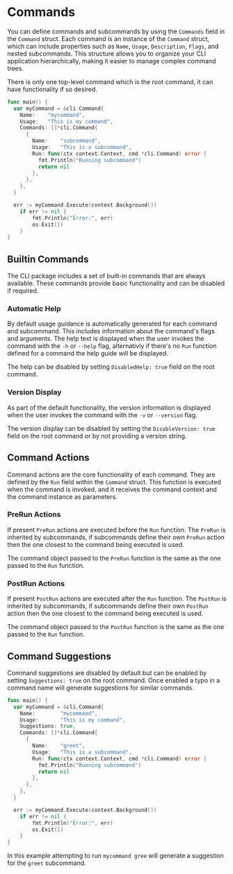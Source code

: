 # Commands

You can define commands and subcommands by using the `Commands` field in the `Command` struct. Each command is an instance of the `Command` struct, which can include properties such as `Name`, `Usage`, `Description`, `Flags`, and nested subcommands. This structure allows you to organize your CLI application hierarchically, making it easier to manage complex command trees.

There is only one top-level command which is the root command, it can have functionality if so desired.

```go
func main() {
  var myCommand = &cli.Command{
    Name:    "mycommand",
    Usage:   "This is my command",
    Commands: []*cli.Command{
      {
        Name:    "subcommand",
        Usage:   "This is a subcommand",
        Run: func(ctx context.Context, cmd *cli.Command) error {
          fmt.Println("Running subcommand")
          return nil
        },
      },
    },
  }

  err := myCommand.Execute(context.Background())
	if err != nil {
		fmt.Println("Error:", err)
		os.Exit(1)
	}
}
```

## Builtin Commands

The CLI package includes a set of built-in commands that are always available. These commands provide basic functionality and can be disabled if required.

### Automatic Help

By default usage guidance is automatically generated for each command and subcommand. This includes information about the command's flags and arguments. The help text is displayed when the user invokes the command with the `-h` or `--help` flag, alternativly if there's no `Run` function defined for a command the help guide will be displayed.

The help can be disabled by setting `DisabledHelp: true` field on the root command.

### Version Display

As part of the default functionality, the version information is displayed when the user invokes the command with the `-v` or `--version` flag.

The version display can be disabled by setting the `DisableVersion: true` field on the root command or by not providing a version string.

## Command Actions

Command actions are the core functionality of each command. They are defined by the `Run` field within the `Command` struct. This function is executed when the command is invoked, and it receives the command context and the command instance as parameters.

### PreRun Actions

If present `PreRun` actions are executed before the `Run` function. The `PreRun` is inherited by subcommands, if subcommands define their own `PreRun` action then the one closest to the command being executed is used.

The command object passed to the `PreRun` function is the same as the one passed to the `Run` function.

### PostRun Actions

If present `PostRun` actions are executed after the `Run` function. The `PostRun` is inherited by subcommands, if subcommands define their own `PostRun` action then the one closest to the command being executed is used.

The command object passed to the `PostRun` function is the same as the one passed to the `Run` function.

## Command Suggestions

Command suggestions are disabled by default but can be enabled by setting `Suggestions: true` on the root command. Once enabled a typo in a command name will generate suggestions for similar commands.

```go
func main() {
  var myCommand = &cli.Command{
    Name:        "mycommand",
    Usage:       "This is my command",
    Suggestions: true,
    Commands: []*cli.Command{
      {
        Name:    "greet",
        Usage:   "This is a subcommand",
        Run: func(ctx context.Context, cmd *cli.Command) error {
          fmt.Println("Running subcommand")
          return nil
        },
      },
    },
  }

  err := myCommand.Execute(context.Background())
	if err != nil {
		fmt.Println("Error:", err)
		os.Exit(1)
	}
}
```

In this example attempting to run `mycommand gree` will generate a suggestion for the `greet` subcommand.
